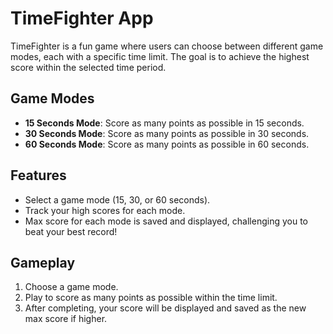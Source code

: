 # TimeFighter App

TimeFighter is a fun game where users can choose between different game modes, each with a specific time limit. The goal is to achieve the highest score within the selected time period.

## Game Modes
- **15 Seconds Mode**: Score as many points as possible in 15 seconds.
- **30 Seconds Mode**: Score as many points as possible in 30 seconds.
- **60 Seconds Mode**: Score as many points as possible in 60 seconds.

## Features
- Select a game mode (15, 30, or 60 seconds).
- Track your high scores for each mode.
- Max score for each mode is saved and displayed, challenging you to beat your best record!

## Gameplay
1. Choose a game mode.
2. Play to score as many points as possible within the time limit.
3. After completing, your score will be displayed and saved as the new max score if higher.